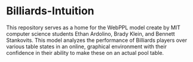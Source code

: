 # Billiards-Intuition
This repository serves as a home for the WebPPL model create by MIT computer science students Ethan Ardolino, Brady Klein, and Bennett Stankovits. This model analyzes the performance of Billiards players over various table states in an online, graphical environment with their confidence in their ability to make these on an actual pool table.
